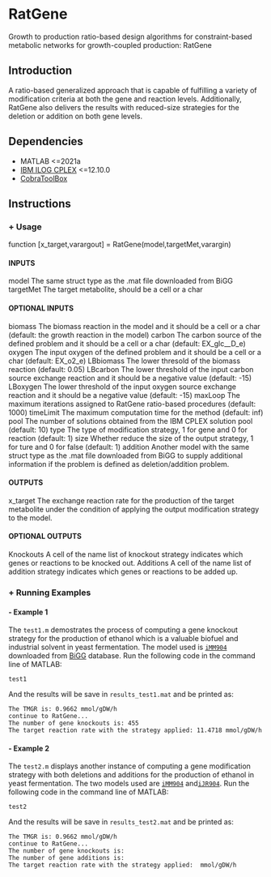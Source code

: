 # RatGene

Growth to production ratio-based design algorithms for constraint-based metabolic networks for growth-coupled production: RatGene


## Introduction
A ratio-based generalized approach that is capable of fulfilling a variety of modification criteria at both the gene and reaction levels. Additionally, RatGene also delivers the results with reduced-size strategies for the deletion or addition on both gene levels.


## Dependencies

+ MATLAB <=2021a
+ [IBM ILOG CPLEX](https://www.ibm.com/docs/en/icos/12.10.0?topic=SSSA5P_12.10.0/ilog.odms.studio.help/Optimization_Studio/topics/COS_home.htm) <=12.10.0
+ [CobraToolBox](https://opencobra.github.io/cobratoolbox/stable/index.html)

## Instructions

### + Usage
function [x_target,varargout] = RatGene(model,targetMet,varargin)

#### INPUTS
   model      The same struct type as the .mat file downloaded from BiGG
   targetMet  The target metabolite, should be a cell or a char

#### OPTIONAL INPUTS
   biomass    The biomass reaction in the model and it should be a cell
              or a char (default: the growth reaction in the model)
   carbon     The carbon source of the defined problem and it should be
              a cell or a char (default: EX_glc__D_e)
   oxygen     The input oxygen of the defined problem and it should be a
              cell or a char (default: EX_o2_e)
   LBbiomass  The lower thresold of the biomass reaction (default: 0.05)
   LBcarbon   The lower threshold of the input carbon source exchange
              reaction and it should be a negative value (default: -15)
   LBoxygen   The lower threshold of the input oxygen source exchange
              reaction and it should be a negative value (default: -15)
   maxLoop    The maximum iterations assigned to RatGene ratio-based
              procedures (default: 1000)
   timeLimit  The maximum computation time for the method (default: inf)
   pool       The number of solutions obtained from the IBM CPLEX solution
              pool (default: 10)
   type       The type of modification strategy, 1 for gene and 0 for
              reaction (default: 1)
   size       Whether reduce the size of the output strategy, 1 for ture
              and 0 for false (default: 1)
   addition   Another model with the same struct type as the .mat file
              downloaded from BiGG to supply additional information if the
              problem is defined as deletion/addition problem.

#### OUTPUTS
   x_target   The exchange reaction rate for the production of the target
              metabolite under the condition of applying the output
              modification strategy to the model.

#### OPTIONAL OUTPUTS
   Knockouts  A cell of the name list of knockout strategy indicates which
              genes or reactions to be knocked out.
   Additions  A cell of the name list of addition strategy indicates which
              genes or reactions to be added up.


### + Running Examples
#### - Example 1
The `test1.m` demostrates the process of computing a gene knockout strategy for the production of ethanol which is a valuable biofuel and industrial solvent in yeast fermentation. The model used is [`iMM904`](http://bigg.ucsd.edu/models/iMM904) downloaded from [BiGG](http://bigg.ucsd.edu/) database. Run the following code in the command line of MATLAB:
```
test1
```
And the results will be save in `results_test1.mat` and be printed as:
```
The TMGR is: 0.9662 mmol/gDW/h 
continue to RatGene...
The number of gene knockouts is: 455 
The target reaction rate with the strategy applied: 11.4718 mmol/gDW/h 
```
#### - Example 2
The `test2.m` displays another instance of computing a gene modification strategy with both deletions and additions for the production of ethanol in yeast fermentation. The two models used are [`iMM904`](http://bigg.ucsd.edu/models/iMM904) and[`iJR904`](http://bigg.ucsd.edu/models/iJR904). Run the following code in the command line of MATLAB:
```
test2
```
And the results will be save in `results_test2.mat` and be printed as:
```
The TMGR is: 0.9662 mmol/gDW/h 
continue to RatGene...
The number of gene knockouts is:  
The number of gene additions is: 
The target reaction rate with the strategy applied:  mmol/gDW/h 
```